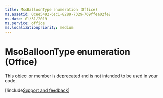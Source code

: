 ```yaml
---
title: MsoBalloonType enumeration (Office)
ms.assetid: 0cee5492-6ec1-8289-7329-769ffea02fe8
ms.date: 01/31/2019
ms.service: office
ms.localizationpriority: medium
---
```



# MsoBalloonType enumeration (Office)

This object or member is deprecated and is not intended to be used in your code.

[!include[Support and feedback](~/includes/feedback-boilerplate.md)]